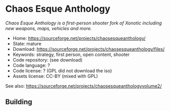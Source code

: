 # Chaos Esque Anthology

_Chaos Esque Anthology is a first-person shooter fork of Xonotic including new weapons, maps, vehicles and more._

- Home: https://sourceforge.net/projects/chaosesqueanthology/
- State: mature
- Download: https://sourceforge.net/projects/chaosesqueanthology/files/
- Keywords: strategy, first person, open content, shooter
- Code repository: (see download)
- Code language: ?
- Code license: ? (GPL did not download the iso)
- Assets license: CC-BY (mixed with GPL)

See also: https://sourceforge.net/projects/chaosesqueanthologyvolume2/

## Building
